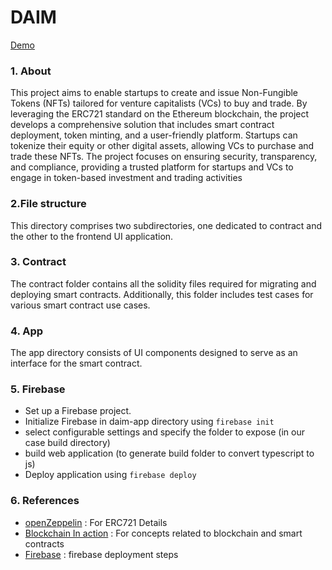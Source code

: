 # DAIM
[Demo](https://daim-2297c.web.app/startups)
### 1. About
This project aims to enable startups to create and issue Non-Fungible Tokens (NFTs) tailored for venture capitalists (VCs) to buy and trade. By leveraging the ERC721 standard on the Ethereum blockchain, the project develops a comprehensive solution that includes smart contract deployment, token minting, and a user-friendly platform. Startups can tokenize their equity or other digital assets, allowing VCs to purchase and trade these NFTs. The project focuses on ensuring security, transparency, and compliance, providing a trusted platform for startups and VCs to engage in token-based investment and trading activities

 
### 2.File structure
This directory comprises two subdirectories, one dedicated to contract and the other to the frontend UI application.

### 3. Contract
The contract folder contains all the solidity files required for migrating and deploying smart contracts. Additionally, this folder includes test cases for various smart contract use cases.
### 4. App
The app directory consists of UI components designed to serve as an interface for the smart contract.
### 5. Firebase
- Set up a Firebase project.
- Initialize Firebase in daim-app directory using ```firebase init```
- select configurable settings and specify the folder to expose (in our case build directory)
- build web application (to generate build folder to convert typescript to js)
- Deploy application using ```firebase deploy```

### 6. References
- [openZeppelin](https://docs.openzeppelin.com/contracts/3.x/erc721) : For ERC721 Details
- [Blockchain In action](https://www.manning.com/books/blockchain-in-action) : For concepts related to blockchain and smart contracts
- [Firebase](https://firebase.google.com/docs/cli) : firebase deployment steps
